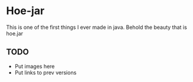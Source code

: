 # Hoe-jar
This is one of the first things I ever made in java. Behold the beauty that is hoe.jar

## TODO
  * Put images here
  * Put links to prev versions
